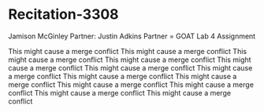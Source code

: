 # Recitation-3308

Jamison McGinley
Partner: Justin Adkins
Partner = GOAT
Lab 4 Assignment

This might cause a merge conflict
This might cause a merge conflict
This might cause a merge conflict
This might cause a merge conflict
This might cause a merge conflict
This might cause a merge conflict
This might cause a merge conflict
This might cause a merge conflict
This might cause a merge conflict
This might cause a merge conflict
This might cause a merge conflict
This might cause a merge conflict
This might cause a merge conflict
